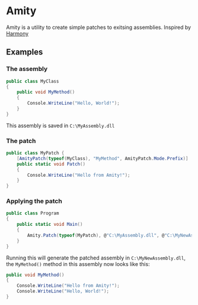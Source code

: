 # Amity
Amity is a utility to create simple patches to exitsing assemblies. Inspired by [Harmony](https://github.com/pardeike/Harmony)

## Examples
### The assembly
```csharp
public class MyClass
{
    public void MyMethod() 
    {
        Console.WriteLine("Hello, World!");
    }
}
```
This assembly is saved in `C:\MyAssembly.dll`

### The patch
```csharp
public class MyPatch {
    [AmityPatch(typeof(MyClass), "MyMethod", AmityPatch.Mode.Prefix)]
    public static void Patch() 
    {
        Console.WriteLine("Hello from Amity!");
    }
}
```


### Applying the patch
```csharp
public class Program
{
    public static void Main()
    {
        Amity.Patch(typeof(MyPatch), @"C:\MyAssembly.dll", @"C:\MyNewAssembly.dll");
    }
}
```

Running this will generate the patched assembly in `C:\MyNewAssembly.dll`, the `MyMethod()` method in this assembly now looks like this:
```csharp
public void MyMethod() 
{
    Console.WriteLine("Hello from Amity!");
    Console.WriteLine("Hello, World!");
}
```